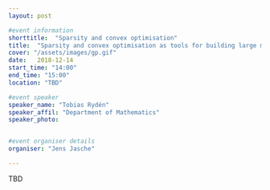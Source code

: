 ```yaml
---
layout: post

#event information
shorttitle:  "Sparsity and convex optimisation"
title:  "Sparsity and convex optimisation as tools for building large models"
cover: "/assets/images/gp.gif"
date:   2018-12-14
start_time: "14:00"
end_time: "15:00"
location: "TBD"

#event speaker
speaker_name: "Tobias Rydén"
speaker_affil: "Department of Mathematics"
speaker_photo: 


#event organiser details
organiser: "Jens Jasche"

---
```

TBD
